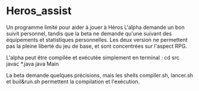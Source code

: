 # Heros_assist
Un programme limité pour aider à jouer à Héros
L'alpha demande un bon suivit personnel, tandis que la beta ne demande qu'une suivant des équipements et statistiques personnelles.
Les deux version ne permettent pas la pleine liberté du jeu de base, et sont concentrées sur l'aspect RPG.

L'alpha peut être compilée et exécutée simplement en terminal :
  cd src
  javac *.java
  java Main

La beta demande quelques précisions, mais les shells compiler.sh, lancer.sh et buil&run.sh permettent la compilation et l'exécution. 
